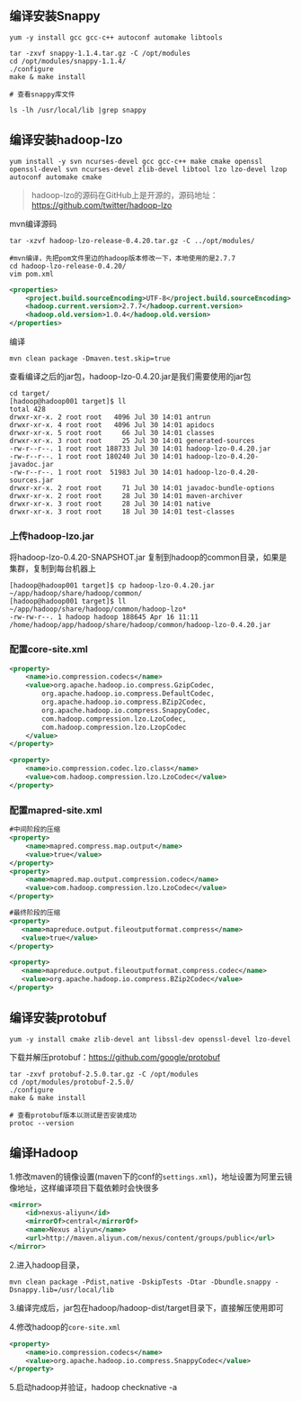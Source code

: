 ## 编译安装Snappy

``` shell
yum -y install gcc gcc-c++ autoconf automake libtools
```



``` shell
tar -zxvf snappy-1.1.4.tar.gz -C /opt/modules
cd /opt/modules/snappy-1.1.4/
./configure
make & make install
```



```
# 查看snappy库文件

ls -lh /usr/local/lib |grep snappy
```



## 编译安装hadoop-lzo



``` shell
yum install -y svn ncurses-devel gcc gcc-c++ make cmake openssl openssl-devel svn ncurses-devel zlib-devel libtool lzo lzo-devel lzop autoconf automake cmake 
```

> hadoop-lzo的源码在GitHub上是开源的，源码地址：https://github.com/twitter/hadoop-lzo

mvn编译源码

```shell
tar -xzvf hadoop-lzo-release-0.4.20.tar.gz -C ../opt/modules/

#mvn编译，先把pom文件里边的hadoop版本修改一下，本地使用的是2.7.7
cd hadoop-lzo-release-0.4.20/
vim pom.xml
```
``` xml
<properties>
    <project.build.sourceEncoding>UTF-8</project.build.sourceEncoding>
    <hadoop.current.version>2.7.7</hadoop.current.version>
    <hadoop.old.version>1.0.4</hadoop.old.version>
</properties>
```

编译

``` shell
mvn clean package -Dmaven.test.skip=true
```

查看编译之后的jar包，hadoop-lzo-0.4.20.jar是我们需要使用的jar包

``` shell
cd target/
[hadoop@hadoop001 target]$ ll
total 428
drwxr-xr-x. 2 root root   4096 Jul 30 14:01 antrun
drwxr-xr-x. 4 root root   4096 Jul 30 14:01 apidocs
drwxr-xr-x. 5 root root     66 Jul 30 14:01 classes
drwxr-xr-x. 3 root root     25 Jul 30 14:01 generated-sources
-rw-r--r--. 1 root root 188733 Jul 30 14:01 hadoop-lzo-0.4.20.jar
-rw-r--r--. 1 root root 180240 Jul 30 14:01 hadoop-lzo-0.4.20-javadoc.jar
-rw-r--r--. 1 root root  51983 Jul 30 14:01 hadoop-lzo-0.4.20-sources.jar
drwxr-xr-x. 2 root root     71 Jul 30 14:01 javadoc-bundle-options
drwxr-xr-x. 2 root root     28 Jul 30 14:01 maven-archiver
drwxr-xr-x. 3 root root     28 Jul 30 14:01 native
drwxr-xr-x. 3 root root     18 Jul 30 14:01 test-classes
```

### 上传hadoop-lzo.jar

将hadoop-lzo-0.4.20-SNAPSHOT.jar 复制到hadoop的common目录，如果是集群，复制到每台机器上

```shell
[hadoop@hadoop001 target]$ cp hadoop-lzo-0.4.20.jar ~/app/hadoop/share/hadoop/common/
[hadoop@hadoop001 target]$ ll  ~/app/hadoop/share/hadoop/common/hadoop-lzo*
-rw-rw-r--. 1 hadoop hadoop 188645 Apr 16 11:11 /home/hadoop/app/hadoop/share/hadoop/common/hadoop-lzo-0.4.20.jar
```

### 配置core-site.xml

``` xml
<property>
    <name>io.compression.codecs</name>
    <value>org.apache.hadoop.io.compress.GzipCodec,
        org.apache.hadoop.io.compress.DefaultCodec,
        org.apache.hadoop.io.compress.BZip2Codec,
        org.apache.hadoop.io.compress.SnappyCodec,
        com.hadoop.compression.lzo.LzoCodec,
        com.hadoop.compression.lzo.LzopCodec
    </value>
</property>

<property>
    <name>io.compression.codec.lzo.class</name>
    <value>com.hadoop.compression.lzo.LzoCodec</value>
</property>
```

### 配置mapred-site.xml

``` xml
#中间阶段的压缩
<property>    
    <name>mapred.compress.map.output</name>    
    <value>true</value>    
</property>
<property>    
    <name>mapred.map.output.compression.codec</name>    
    <value>com.hadoop.compression.lzo.LzoCodec</value>    
</property>

#最终阶段的压缩
<property>
   <name>mapreduce.output.fileoutputformat.compress</name>
   <value>true</value>
</property>

<property>
   <name>mapreduce.output.fileoutputformat.compress.codec</name>
   <value>org.apache.hadoop.io.compress.BZip2Codec</value>
</property>	
```



## 编译安装protobuf



``` shell
yum -y install cmake zlib-devel ant libssl-dev openssl-devel lzo-devel
```



下载并解压protobuf：https://github.com/google/protobuf

``` shell
tar -zxvf protobuf-2.5.0.tar.gz -C /opt/modules
cd /opt/modules/protobuf-2.5.0/
./configure 
make & make install

# 查看protobuf版本以测试是否安装成功
protoc --version
```



## 编译Hadoop



1.修改maven的镜像设置(maven下的conf的`settings.xml`)，地址设置为阿里云镜像地址，这样编译项目下载依赖时会快很多

``` xml
<mirror>
    <id>nexus-aliyun</id>
    <mirrorOf>central</mirrorOf>
    <name>Nexus aliyun</name>
    <url>http://maven.aliyun.com/nexus/content/groups/public</url>
</mirror>
```



2.进入hadoop目录，

``` shell
mvn clean package -Pdist,native -DskipTests -Dtar -Dbundle.snappy -Dsnappy.lib=/usr/local/lib
```

 3.编译完成后，jar包在hadoop/hadoop-dist/target目录下，直接解压使用即可

 4.修改hadoop的`core-site.xml`

``` xml
<property>
    <name>io.compression.codecs</name>
    <value>org.apache.hadoop.io.compress.SnappyCodec</value>
</property>
```


 5.启动hadoop并验证，hadoop checknative -a
